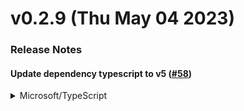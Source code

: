 # v0.2.9 (Thu May 04 2023)

### Release Notes

#### Update dependency typescript to v5 ([#58](https://github.com/pleo-io/assign-random-codeowners/pull/58))

<details>
<summary>Microsoft/TypeScript</summary>

---

#### 🐞 Fixes

- Bump json5 from 1.0.1 to 1.0.2 [#69](https://github.com/pleo-io/assign-random-codeowners/pull/69) ([@dependabot[bot]](https://github.com/dependabot[bot]))

#### ⚠️ Pushed to `main`

- Update dependency pleo-io/centralized-templates to v20.15.1 ([@pleo-bot-renovate](https://github.com/pleo-bot-renovate))
- Update dependency @swc/core to v1.3.56 ([@pleo-bot-renovate](https://github.com/pleo-bot-renovate))
- Update dependency @swc/core to v1.3.55 ([@pleo-bot-renovate](https://github.com/pleo-bot-renovate))
- Update dependency pleo-io/centralized-templates to v20.13.10 ([@pleo-bot-renovate](https://github.com/pleo-bot-renovate))
- Update dependency prettier to v2.8.8 ([@pleo-bot-renovate](https://github.com/pleo-bot-renovate))
- Update dependency @swc/core to v1.3.53 ([@pleo-bot-renovate](https://github.com/pleo-bot-renovate))
- Update dependency @types/jest to v29.5.1 ([@pleo-bot-renovate](https://github.com/pleo-bot-renovate))
- Update dependency pleo-io/centralized-templates to v20.13.9 ([@pleo-bot-renovate](https://github.com/pleo-bot-renovate))
- Update dependency eslint to v8.38.0 ([@pleo-bot-renovate](https://github.com/pleo-bot-renovate))
- Update dependency @swc/core to v1.3.51 ([@pleo-bot-renovate](https://github.com/pleo-bot-renovate))
- Update dependency @swc/jest to v0.2.26 ([@pleo-bot-renovate](https://github.com/pleo-bot-renovate))
- Update dependency @swc/core to v1.3.50 ([@pleo-bot-renovate](https://github.com/pleo-bot-renovate))
- Update dependency typescript to v5.0.4 ([@pleo-bot-renovate](https://github.com/pleo-bot-renovate))
- Update dependency pleo-io/centralized-templates to v20.13.3 ([@pleo-bot-renovate](https://github.com/pleo-bot-renovate))
- Update dependency @swc/core to v1.3.49 ([@pleo-bot-renovate](https://github.com/pleo-bot-renovate))
- Update dependency pleo-io/centralized-templates to v20.13.2 ([@pleo-bot-renovate](https://github.com/pleo-bot-renovate))
- Update dependency pleo-io/centralized-templates to v20.13.1 ([@pleo-bot-renovate](https://github.com/pleo-bot-renovate))
- Update dependency @swc/core to v1.3.46 ([@pleo-bot-renovate](https://github.com/pleo-bot-renovate))
- Update dependency pleo-io/centralized-templates to v20.12.4 ([@pleo-bot-renovate](https://github.com/pleo-bot-renovate))
- Update typescript-eslint monorepo to v5.57.1 ([@pleo-bot-renovate](https://github.com/pleo-bot-renovate))
- Update dependency typescript to v5.0.3 ([@pleo-bot-renovate](https://github.com/pleo-bot-renovate))
- Update dependency @swc/core to v1.3.44 ([@pleo-bot-renovate](https://github.com/pleo-bot-renovate))
- Update dependency pleo-io/centralized-templates to v20.12.1 ([@pleo-bot-renovate](https://github.com/pleo-bot-renovate))
- Update typescript-eslint monorepo to v5.57.0 ([@pleo-bot-renovate](https://github.com/pleo-bot-renovate))
- Update dependency eslint to v8.37.0 ([@pleo-bot-renovate](https://github.com/pleo-bot-renovate))
- Update dependency eslint-config-prettier to v8.8.0 ([@pleo-bot-renovate](https://github.com/pleo-bot-renovate))
- Update dependency pleo-io/centralized-templates to v20.10.1 ([@pleo-bot-renovate](https://github.com/pleo-bot-renovate))
- Update dependency @types/jest to v29.5.0 ([@pleo-bot-renovate](https://github.com/pleo-bot-renovate))
- Update dependency prettier to v2.8.7 ([@pleo-bot-renovate](https://github.com/pleo-bot-renovate))
- Update dependency @swc/core to v1.3.42 ([@pleo-bot-renovate](https://github.com/pleo-bot-renovate))
- Update dependency pleo-io/centralized-templates to v20.9.5 ([@pleo-bot-renovate](https://github.com/pleo-bot-renovate))
- Update dependency prettier to v2.8.6 ([@pleo-bot-renovate](https://github.com/pleo-bot-renovate))
- Update dependency @swc/core to v1.3.41 ([@pleo-bot-renovate](https://github.com/pleo-bot-renovate))
- Update dependency pleo-io/centralized-templates to v20.9.2 ([@pleo-bot-renovate](https://github.com/pleo-bot-renovate))
- Update dependency pleo-io/centralized-templates to v20.9.1 ([@pleo-bot-renovate](https://github.com/pleo-bot-renovate))
- Update typescript-eslint monorepo to v5.55.0 ([@pleo-bot-renovate](https://github.com/pleo-bot-renovate))
- Update dependency @types/jest to v29.4.4 ([@pleo-bot-renovate](https://github.com/pleo-bot-renovate))
- Update dependency @types/jest to v29.4.2 ([@pleo-bot-renovate](https://github.com/pleo-bot-renovate))
- Update dependency eslint to v8.36.0 ([@pleo-bot-renovate](https://github.com/pleo-bot-renovate))
- Update dependency @swc/core to v1.3.40 ([@pleo-bot-renovate](https://github.com/pleo-bot-renovate))
- Update dependency pleo-io/centralized-templates to v20.8.1 ([@pleo-bot-renovate](https://github.com/pleo-bot-renovate))
- Update dependency @swc/core to v1.3.39 ([@pleo-bot-renovate](https://github.com/pleo-bot-renovate))
- Update dependency jest to v29.5.0 ([@pleo-bot-renovate](https://github.com/pleo-bot-renovate))
- Update dependency eslint-config-prettier to v8.7.0 ([@pleo-bot-renovate](https://github.com/pleo-bot-renovate))
- Update typescript-eslint monorepo to v5.54.1 ([@pleo-bot-renovate](https://github.com/pleo-bot-renovate))
- Update dependency @swc/core to v1.3.38 ([@pleo-bot-renovate](https://github.com/pleo-bot-renovate))
- Update dependency pleo-io/centralized-templates to v20.5.3 ([@pleo-bot-renovate](https://github.com/pleo-bot-renovate))

#### 🏠 Internal

- Update files based on repository configuration [#67](https://github.com/pleo-io/assign-random-codeowners/pull/67) ([@pleo-file-distributor[bot]](https://github.com/pleo-file-distributor[bot]))
- Update files based on repository configuration [#63](https://github.com/pleo-io/assign-random-codeowners/pull/63) ([@pleo-file-distributor[bot]](https://github.com/pleo-file-distributor[bot]))
- Update files based on repository configuration [#61](https://github.com/pleo-io/assign-random-codeowners/pull/61) ([@pleo-file-distributor[bot]](https://github.com/pleo-file-distributor[bot]))
- Update files based on repository configuration [#60](https://github.com/pleo-io/assign-random-codeowners/pull/60) ([@pleo-file-distributor[bot]](https://github.com/pleo-file-distributor[bot]))
- Update files based on repository configuration [#59](https://github.com/pleo-io/assign-random-codeowners/pull/59) ([@pleo-file-distributor[bot]](https://github.com/pleo-file-distributor[bot]))
- Update dependency typescript to v5 [#58](https://github.com/pleo-io/assign-random-codeowners/pull/58) ([@pleo-bot-renovate](https://github.com/pleo-bot-renovate) [@kodiakhq[bot]](https://github.com/kodiakhq[bot]))
- Update files based on repository configuration [#57](https://github.com/pleo-io/assign-random-codeowners/pull/57) ([@pleo-file-distributor[bot]](https://github.com/pleo-file-distributor[bot]))
- Commit as auto versioning bot [#56](https://github.com/pleo-io/assign-random-codeowners/pull/56) ([@marcos-arranz](https://github.com/marcos-arranz))
- Update files based on repository configuration [#55](https://github.com/pleo-io/assign-random-codeowners/pull/55) ([@pleo-file-distributor[bot]](https://github.com/pleo-file-distributor[bot]))

#### Authors: 5

- [@dependabot[bot]](https://github.com/dependabot[bot])
- [@kodiakhq[bot]](https://github.com/kodiakhq[bot])
- [@pleo-file-distributor[bot]](https://github.com/pleo-file-distributor[bot])
- Marcos Arranz ([@marcos-arranz](https://github.com/marcos-arranz))
- Renovate (Pleo) ([@pleo-bot-renovate](https://github.com/pleo-bot-renovate))

---

# v0.2.8 (Thu Mar 02 2023)

### Release Notes

#### Update dependency pleo-io/centralized-templates to v20.3.4 ([#47](https://github.com/pleo-io/assign-random-codeowners/pull/47))

<details>
<summary>pleo-io/centralized-templates</summary>

### [`v20.3.4`](https://togithub.com/pleo-io/centralized-templates/blob/HEAD/CHANGELOG.md#v2034-Wed-Feb-15-2023)

[Compare Source](https://togithub.com/pleo-io/centralized-templates/compare/v20.3.3...v20.3.4)


##### Fix typos in PR comments made in deploy workflows ([#&#8203;652](https://togithub.com/pleo-io/centralized-templates/pull/652))

Fix typos in PR comments made in deploy workflows.

***

##### 🐞 Fixes

-   Fix typos in PR comments made in deploy workflows [#&#8203;652](https://togithub.com/pleo-io/centralized-templates/pull/652) (jasenko.hadziomeragic@pleo.io [@&#8203;jasenkoh](https://togithub.com/jasenkoh))

##### Authors: 2

-   Jasenko Hadziomeragic ([@&#8203;jasenkoh](https://togithub.com/jasenkoh))
-   jasenkoh (jasenko.hadziomeragic@pleo.io)

***

</details>

---

#### Update jest monorepo ([#48](https://github.com/pleo-io/assign-random-codeowners/pull/48))

<details>
<summary>facebook/jest</summary>

### [`v29.4.3`](https://togithub.com/facebook/jest/blob/HEAD/CHANGELOG.md#&#8203;2943)

[Compare Source](https://togithub.com/facebook/jest/compare/v29.4.2...v29.4.3)

##### Features

-   `[expect]` Update `toThrow()` to be able to use error `cause`s ([#&#8203;13606](https://togithub.com/facebook/jest/pull/13606))
-   `[jest-core]` allow to use `workerIdleMemoryLimit` with only 1 worker or `runInBand` option ([#&#8203;13846](https://togithub.com/facebook/jest/pull/13846))
-   `[jest-message-util]` Add support for [error `cause`s](https://developer.mozilla.org/en-US/docs/Web/JavaScript/Reference/Global_Objects/Error/cause) ([#&#8203;13868](https://togithub.com/facebook/jest/pull/13868) & [#&#8203;13912](https://togithub.com/facebook/jest/pull/13912))
-   `[jest-runtime]` Revert `import assertions` for JSON modules as it's been relegated to Stage 2 ([#&#8203;13911](https://togithub.com/facebook/jest/pull/13911))

##### Fixes

-   `[@jest/expect-utils]` `subsetEquality` should consider also an object's inherited string keys ([#&#8203;13824](https://togithub.com/facebook/jest/pull/13824))
-   `[jest-mock]` Clear mock state when `jest.restoreAllMocks()` is called ([#&#8203;13867](https://togithub.com/facebook/jest/pull/13867))
-   `[jest-mock]` Prevent `mockImplementationOnce` and `mockReturnValueOnce` bleeding into `withImplementation` ([#&#8203;13888](https://togithub.com/facebook/jest/pull/13888))
-   `[jest-mock]` Do not restore mocks when `jest.resetAllMocks()` is called ([#&#8203;13866](https://togithub.com/facebook/jest/pull/13866))

### [`v29.4.2`](https://togithub.com/facebook/jest/blob/HEAD/CHANGELOG.md#&#8203;2942)

[Compare Source](https://togithub.com/facebook/jest/compare/v29.4.1...v29.4.2)

##### Features

-   `[@jest/core]` Instrument significant lifecycle events with [`performance.mark()`](https://nodejs.org/docs/latest-v16.x/api/perf_hooks.html#performancemarkname-options) ([#&#8203;13859](https://togithub.com/facebook/jest/pull/13859))

##### Fixes

-   `[expect, @&#8203;jest/expect]` Provide type of `actual` as a generic argument to `Matchers` to allow better-typed extensions ([#&#8203;13848](https://togithub.com/facebook/jest/pull/13848))
-   `[jest-circus]` Added explicit mention of test failing because `done()` is not being called in error message ([#&#8203;13847](https://togithub.com/facebook/jest/pull/13847))
-   `[jest-runtime]` Handle CJS re-exports of node core modules from ESM ([#&#8203;13856](https://togithub.com/facebook/jest/pull/13856))
-   `[jest-transform]` Downgrade `write-file-atomic` to v4 ([#&#8203;13853](https://togithub.com/facebook/jest/pull/13853))
-   `[jest-worker]` Ignore IPC messages not intended for Jest ([#&#8203;13543](https://togithub.com/facebook/jest/pull/13543))

##### Chore & Maintenance

-   `[*]` make sure to exclude `.eslintcache` from published module ([#&#8203;13832](https://togithub.com/facebook/jest/pull/13832))
-   `[docs]` Cleanup incorrect links in CHANGELOG.md ([#&#8203;13857](https://togithub.com/facebook/jest/pull/13857))

### [`v29.4.1`](https://togithub.com/facebook/jest/blob/HEAD/CHANGELOG.md#&#8203;2941)

[Compare Source](https://togithub.com/facebook/jest/compare/v29.4.0...v29.4.1)

##### Features

-   `[expect, jest-circus, @&#8203;jest/types]` Implement `numPassingAsserts` of testResults to track the number of passing asserts in a test ([#&#8203;13795](https://togithub.com/facebook/jest/pull/13795))
-   `[jest-core]` Add newlines to JSON output ([#&#8203;13817](https://togithub.com/facebook/jest/pull/13817))
-   `[@jest/reporters]` Automatic log folding in GitHub Actions Reporter ([#&#8203;13626](https://togithub.com/facebook/jest/pull/13626))

##### Fixes

-   `[@jest/expect-utils]` `toMatchObject` diffs should include `Symbol` properties ([#&#8203;13810](https://togithub.com/facebook/jest/pull/13810))
-   `[jest-runtime]` Handle missing `replaceProperty` ([#&#8203;13823](https://togithub.com/facebook/jest/pull/13823))
-   `[@jest/types]` Add partial support for `done` callbacks in typings of `each` ([#&#8203;13756](https://togithub.com/facebook/jest/pull/13756))

### [`v29.4.0`](https://togithub.com/facebook/jest/blob/HEAD/CHANGELOG.md#&#8203;2940)

[Compare Source](https://togithub.com/facebook/jest/compare/v29.3.1...v29.4.0)

##### Features

-   `[expect, @&#8203;jest/expect-utils]` Support custom equality testers ([#&#8203;13654](https://togithub.com/facebook/jest/pull/13654))
-   `[jest-config, jest-worker]` Use `os.availableParallelism` if available to calculate number of workers to spawn ([#&#8203;13738](https://togithub.com/facebook/jest/pull/13738))
-   `[@jest/globals, jest-mock]` Add `jest.replaceProperty()` that replaces property value ([#&#8203;13496](https://togithub.com/facebook/jest/pull/13496))
-   `[jest-haste-map]` ignore Sapling vcs directories (`.sl/`) ([#&#8203;13674](https://togithub.com/facebook/jest/pull/13674))
-   `[jest-resolve]` Support subpath imports ([#&#8203;13705](https://togithub.com/facebook/jest/pull/13705), [#&#8203;13723](https://togithub.com/facebook/jest/pull/13723), [#&#8203;13777](https://togithub.com/facebook/jest/pull/13777))
-   `[jest-runtime]` Add `jest.isolateModulesAsync` for scoped module initialization of asynchronous functions ([#&#8203;13680](https://togithub.com/facebook/jest/pull/13680))
-   `[jest-runtime]` Add `jest.isEnvironmentTornDown` function ([#&#8203;13741](https://togithub.com/facebook/jest/pull/13741))
-   `[jest-test-result]` Added `skipped` and `focused` status to `FormattedTestResult` ([#&#8203;13700](https://togithub.com/facebook/jest/pull/13700))
-   `[jest-transform]` Support for asynchronous `createTransformer` ([#&#8203;13762](https://togithub.com/facebook/jest/pull/13762))

##### Fixes

-   `[jest-environment-node]` Fix non-configurable globals ([#&#8203;13687](https://togithub.com/facebook/jest/pull/13687))
-   `[@jest/expect-utils]` `toMatchObject` should handle `Symbol` properties ([#&#8203;13639](https://togithub.com/facebook/jest/pull/13639))
-   `[jest-mock]` Fix `mockReset` and `resetAllMocks` `undefined` return value([#&#8203;13692](https://togithub.com/facebook/jest/pull/13692))
-   `[jest-resolve]` Add global paths to `require.resolve.paths` ([#&#8203;13633](https://togithub.com/facebook/jest/pull/13633))
-   `[jest-resolve]` Correct node core module detection when using `node:` specifiers ([#&#8203;13806](https://togithub.com/facebook/jest/pull/13806))
-   `[jest-runtime]` Support WASM files that import JS resources ([#&#8203;13608](https://togithub.com/facebook/jest/pull/13608))
-   `[jest-runtime]` Use the `scriptTransformer` cache in `jest-runner` ([#&#8203;13735](https://togithub.com/facebook/jest/pull/13735))
-   `[jest-runtime]` Enforce import assertions when importing JSON in ESM ([#&#8203;12755](https://togithub.com/facebook/jest/pull/12755) & [#&#8203;13805](https://togithub.com/facebook/jest/pull/13805))
-   `[jest-snapshot]` Make sure to import `babel` outside of the sandbox ([#&#8203;13694](https://togithub.com/facebook/jest/pull/13694))
-   `[jest-transform]` Ensure the correct configuration is passed to preprocessors specified multiple times in the `transform` option ([#&#8203;13770](https://togithub.com/facebook/jest/pull/13770))

##### Chore & Maintenance

-   `[@jest/fake-timers]` Update `@sinonjs/fake-timers` ([#&#8203;13612](https://togithub.com/facebook/jest/pull/13612))
-   `[docs]` Improve custom puppeteer example to prevent worker warnings ([#&#8203;13619](https://togithub.com/facebook/jest/pull/13619))

</details>

---

#### Update dependency typescript to v4.9.5 ([#45](https://github.com/pleo-io/assign-random-codeowners/pull/45))

<details>
<summary>Microsoft/TypeScript</summary>

#### Update dependency eslint to v8.34.0 ([#46](https://github.com/pleo-io/assign-random-codeowners/pull/46))

<details>
<summary>eslint/eslint</summary>

#### Update dependency @swc/core to v1.3.35 ([#42](https://github.com/pleo-io/assign-random-codeowners/pull/42))

<details>
<summary>swc-project/swc</summary>

### [`v1.3.35`](https://togithub.com/swc-project/swc/blob/HEAD/CHANGELOG.md#&#8203;1335---2023-02-10)

[Compare Source](https://togithub.com/swc-project/swc/compare/v1.3.34...v1.3.35)

##### Bug Fixes

-   **(es/minifier)** Don't skip shorthand properties from sequential inliner ([#&#8203;6918](https://togithub.com/swc-project/swc/issues/6918)) ([725d3fb](https://togithub.com/swc-project/swc/commit/725d3fb645976681bc11b1df943f3ca1008788ab))

-   **(es/preset-env)** Fix default target ([#&#8203;6921](https://togithub.com/swc-project/swc/issues/6921)) ([85a8def](https://togithub.com/swc-project/swc/commit/85a8defc37ce20b051b1bf2139ead7182d496483))

-   **(es/typescript)** Fix handling of non-uppercase JSX elements ([#&#8203;6928](https://togithub.com/swc-project/swc/issues/6928)) ([ebc65c7](https://togithub.com/swc-project/swc/commit/ebc65c7dcba4ccfeb7c0a1e200b5130bc8a15791))

##### Miscellaneous Tasks

-   **general**: Bump swc_css_\* ([#&#8203;6924](https://togithub.com/swc-project/swc/issues/6924)) ([75376cd](https://togithub.com/swc-project/swc/commit/75376cd65cf10e9777aab5e00abf9f851a222a49))

### [`v1.3.34`](https://togithub.com/swc-project/swc/blob/HEAD/CHANGELOG.md#&#8203;1334---2023-02-08)

[Compare Source](https://togithub.com/swc-project/swc/compare/v1.3.32...v1.3.34)

##### Bug Fixes

-   **(bindings)** Don't require unnecessary package ([#&#8203;6902](https://togithub.com/swc-project/swc/issues/6902)) ([964dfba](https://togithub.com/swc-project/swc/commit/964dfbaf1ab018d26d4acc574bd4fce5272bf890))

-   **(bindings/node)** Add `esnext` to `JscTarget` ([#&#8203;6908](https://togithub.com/swc-project/swc/issues/6908)) ([82128e3](https://togithub.com/swc-project/swc/commit/82128e3734f8f5a92e85ed748e92f4f62bb4c63f))

-   **(css/modules)** Fix interop of `&` and `:global` ([#&#8203;6900](https://togithub.com/swc-project/swc/issues/6900)) ([f85ea9c](https://togithub.com/swc-project/swc/commit/f85ea9cb570ee9431926fb51559ecd34a701384f))

-   **(es/minifier)** Respect span hygiene from expr simplifier ([#&#8203;6899](https://togithub.com/swc-project/swc/issues/6899)) ([432dca6](https://togithub.com/swc-project/swc/commit/432dca647b5ab6d083d1cedbf68d6afc511f84fe))

-   **(es/minifier)** Don't break ternary with assignment in test ([#&#8203;6906](https://togithub.com/swc-project/swc/issues/6906)) ([951dafb](https://togithub.com/swc-project/swc/commit/951dafbc1a56b8b29fd76aaad8138e58eaadda12))

-   **(es/module)** Fix SystemJS imports ([#&#8203;6879](https://togithub.com/swc-project/swc/issues/6879)) ([85fffda](https://togithub.com/swc-project/swc/commit/85fffdad022cf1bccf8763e7bb73fb15f62d2430))

-   **(es/parser)** Fix stack overflow due to deeply nested if ([#&#8203;6910](https://togithub.com/swc-project/swc/issues/6910)) ([f36d945](https://togithub.com/swc-project/swc/commit/f36d945a33418e991d3ebee27956976ffd5ef446))

-   **(es/parser)** Don't use `stacker` for armv7 ([#&#8203;6916](https://togithub.com/swc-project/swc/issues/6916)) ([4c5d5a6](https://togithub.com/swc-project/swc/commit/4c5d5a6fcaf49782effc6079bb92adec45ceb83c))

-   **(es/resolver)** Resolve parameters correctly ([#&#8203;6890](https://togithub.com/swc-project/swc/issues/6890)) ([861d87c](https://togithub.com/swc-project/swc/commit/861d87cae622f371ea697b1cb07ed79d32579b74))

-   **(es/typescript)** Ignore jsx element names ([#&#8203;6911](https://togithub.com/swc-project/swc/issues/6911)) ([ee3a107](https://togithub.com/swc-project/swc/commit/ee3a1071a5dbe0f2b718dd4f2e9959076cfa337c))

##### Documentation

-   **(readme)** Split download badge ([#&#8203;6917](https://togithub.com/swc-project/swc/issues/6917)) ([d779927](https://togithub.com/swc-project/swc/commit/d779927b4d00a19b3eb2b6cb792a682cbc006970))

##### Features

-   **(bindings/cli)** Add `--config` ([#&#8203;6835](https://togithub.com/swc-project/swc/issues/6835)) ([d993c4d](https://togithub.com/swc-project/swc/commit/d993c4def65b0bf900a6b8b8f0d0dee44ba8e0c8))

-   **(bindings/cli)** Support for *.mts/*.cts files ([#&#8203;6909](https://togithub.com/swc-project/swc/issues/6909)) ([76bc8a2](https://togithub.com/swc-project/swc/commit/76bc8a29743edf397c59f5283aaa74a08e8fba57))

##### Miscellaneous Tasks

-   **(bindings/cli)** Enable `preferUnplugged` by default for the plugins ([#&#8203;6912](https://togithub.com/swc-project/swc/issues/6912)) ([17f1c50](https://togithub.com/swc-project/swc/commit/17f1c50287c798b57a0d2ac2a95ba6c864b1c2d7))- **general**: Make issue templates mention `no +1` ([#&#8203;6894](https://togithub.com/swc-project/swc/issues/6894)) ([5d5140f](https://togithub.com/swc-project/swc/commit/5d5140f0a50696d747ee62e72866b9b03e52cde3))

##### Testing

-   **(es/module)** Add a test for `jsc.paths` on windows ([#&#8203;6915](https://togithub.com/swc-project/swc/issues/6915)) ([d18027c](https://togithub.com/swc-project/swc/commit/d18027cf9b6c45a7b70cf3dd4c3a23b81d92c93a))

### [`v1.3.32`](https://togithub.com/swc-project/swc/blob/HEAD/CHANGELOG.md#&#8203;1332---2023-02-01)

[Compare Source](https://togithub.com/swc-project/swc/compare/v1.3.31...v1.3.32)

##### Bug Fixes

-   **(es)** Remove useless message ([#&#8203;6882](https://togithub.com/swc-project/swc/issues/6882)) ([9301703](https://togithub.com/swc-project/swc/commit/93017033117ff0c89d9a7a992d7a8834ee030227))

-   **(es/compat)** Make optional chaining pass less permissive ([#&#8203;6885](https://togithub.com/swc-project/swc/issues/6885)) ([57781e9](https://togithub.com/swc-project/swc/commit/57781e90d39915e3772757162f70767ff57bfbdd))

##### Testing

-   **(es/compat)** Add a test for a fixed issue ([#&#8203;6887](https://togithub.com/swc-project/swc/issues/6887)) ([e79d466](https://togithub.com/swc-project/swc/commit/e79d46697c9ffb6f93976457f949a5168a59327a))

##### Build

-   **(cargo)** Drop dependencies on `retain_mut` ([#&#8203;6884](https://togithub.com/swc-project/swc/issues/6884)) ([d6a24a2](https://togithub.com/swc-project/swc/commit/d6a24a28e88ff22f6aea8169927c64d8cbe7fb95))

### [`v1.3.31`](https://togithub.com/swc-project/swc/blob/HEAD/CHANGELOG.md#&#8203;1331---2023-01-30)

[Compare Source](https://togithub.com/swc-project/swc/compare/v1.3.30...v1.3.31)

##### Bug Fixes

-   **(es/compat)** Fix optional chaining pass ([#&#8203;6875](https://togithub.com/swc-project/swc/issues/6875)) ([d808864](https://togithub.com/swc-project/swc/commit/d8088646df1e8ebc7d1fd8b0b0e4822bc604a986))

-   **(visit)** Fix detection of `Option<Vec<T>>` ([#&#8203;6872](https://togithub.com/swc-project/swc/issues/6872)) ([508267d](https://togithub.com/swc-project/swc/commit/508267dccf479f114234f01f8d77db74b91bdb85))

##### Features

-   **(bindings/cli)** Append `sourceMappingURL=` to the output ([#&#8203;6873](https://togithub.com/swc-project/swc/issues/6873)) ([c4db8e4](https://togithub.com/swc-project/swc/commit/c4db8e42a154bd41b54354fc8c2891764fbb724f))

-   **(es/loader)** Support `node:` prefix from `NodeModulesResolver` ([#&#8203;6868](https://togithub.com/swc-project/swc/issues/6868)) ([6b7249d](https://togithub.com/swc-project/swc/commit/6b7249dcde964d4cefba8531515c93b07d6dbcd9))

### [`v1.3.30`](https://togithub.com/swc-project/swc/blob/HEAD/CHANGELOG.md#&#8203;1330---2023-01-28)

[Compare Source](https://togithub.com/swc-project/swc/compare/v1.3.29...v1.3.30)

##### Bug Fixes

-   **(es/minifier)** Track reassign in parent scope ([#&#8203;6865](https://togithub.com/swc-project/swc/issues/6865)) ([c0e72ef](https://togithub.com/swc-project/swc/commit/c0e72ef64ad9925c9dffda3b0ff261682f6054ed))

-   **(es/module)** Fix handling of `this` for `systemjs` ([#&#8203;6857](https://togithub.com/swc-project/swc/issues/6857)) ([39c75fd](https://togithub.com/swc-project/swc/commit/39c75fdcce4ae63a2320bfaac4c2369799729051))

-   **(es/parser)** Fix parsing of generics ([#&#8203;6859](https://togithub.com/swc-project/swc/issues/6859)) ([60d9403](https://togithub.com/swc-project/swc/commit/60d9403073f2d24df275325e854a0ab2dc1bf448))

##### Features

-   **(es/minifier)** Improve compatibility of `arrows` with `terser` ([#&#8203;6862](https://togithub.com/swc-project/swc/issues/6862)) ([d1687d8](https://togithub.com/swc-project/swc/commit/d1687d8e0128ad534b551ebbb7f8445abe3144c2))

##### Miscellaneous Tasks

-   **(ci)** FIx CI ([#&#8203;6861](https://togithub.com/swc-project/swc/issues/6861)) ([45cdfed](https://togithub.com/swc-project/swc/commit/45cdfed6c818ad7da2cf202a46abfbd06dda95eb))

### [`v1.3.29`](https://togithub.com/swc-project/swc/blob/HEAD/CHANGELOG.md#&#8203;1329---2023-01-26)

[Compare Source](https://togithub.com/swc-project/swc/compare/v1.3.28...v1.3.29)

##### Bug Fixes

-   **(plugin)** Make `span_to_source` use dedicated function ([#&#8203;6853](https://togithub.com/swc-project/swc/issues/6853)) ([99d48e3](https://togithub.com/swc-project/swc/commit/99d48e305ef73352efc41bc134a10750b1d724bc))

##### Refactor

-   **(es/minifier)** Merge `cond_init` with `reassigned` ([#&#8203;6850](https://togithub.com/swc-project/swc/issues/6850)) ([55225cb](https://togithub.com/swc-project/swc/commit/55225cb994d6cb0cfaae4cee77905f17ec6e37c7))

### [`v1.3.28`](https://togithub.com/swc-project/swc/blob/HEAD/CHANGELOG.md#&#8203;1328---2023-01-24)

[Compare Source](https://togithub.com/swc-project/swc/compare/v1.3.27...v1.3.28)

##### Bug Fixes

-   **(es/codegen)** Fix codegen of string literals with `\x000` ([#&#8203;6838](https://togithub.com/swc-project/swc/issues/6838)) ([df70261](https://togithub.com/swc-project/swc/commit/df702614e1c23ee119d26beeb1b3abd454d7add0))

-   **(es/minifier)** Don't inline into `await` from sequential inliner ([#&#8203;6839](https://togithub.com/swc-project/swc/issues/6839)) ([21e1478](https://togithub.com/swc-project/swc/commit/21e14787c521cc1f808c9b71e8671820a79bd12f))

##### Miscellaneous Tasks

-   **(ci)** Make stale action to wait 30 days ([#&#8203;6828](https://togithub.com/swc-project/swc/issues/6828)) ([1ef2347](https://togithub.com/swc-project/swc/commit/1ef2347bdf6901ea6d1e8629ba08611421d19c3e))

##### Performance

-   **(es/minifier)** Make pure function check `O(1)` ([#&#8203;6840](https://togithub.com/swc-project/swc/issues/6840)) ([58208ef](https://togithub.com/swc-project/swc/commit/58208ef8aee994591f05d996a8b660da6e96d681))

##### Refactor

-   **(es/preset-env)** Use a const fn instead of a macro ([#&#8203;6844](https://togithub.com/swc-project/swc/issues/6844)) ([2fcab36](https://togithub.com/swc-project/swc/commit/2fcab36418b7cf0869a1a256dc927d3ccdbe35cd))

-   **(es/typescript)** Remove unused code ([#&#8203;6830](https://togithub.com/swc-project/swc/issues/6830)) ([7205543](https://togithub.com/swc-project/swc/commit/7205543d5f58e2aaa8ef8ba0820c2f05726001d1))

</details>

---

#### Update dependency prettier to v2.8.4 ([#43](https://github.com/pleo-io/assign-random-codeowners/pull/43))

<details>
<summary>prettier/prettier</summary>

### [`v2.8.4`](https://togithub.com/prettier/prettier/blob/HEAD/CHANGELOG.md#&#8203;284)

[Compare Source](https://togithub.com/prettier/prettier/compare/2.8.3...2.8.4)

[diff](https://togithub.com/prettier/prettier/compare/2.8.3...2.8.4)

##### Fix leading comments in mapped types with `readonly` ([#&#8203;13427](https://togithub.com/prettier/prettier/pull/13427) by [@&#8203;thorn0](https://togithub.com/thorn0), [@&#8203;sosukesuzuki](https://togithub.com/sosukesuzuki))

<!-- prettier-ignore -->

```tsx
// Input
type Type = {
  // comment
  readonly [key in Foo];
};

// Prettier 2.8.3
type Type = {
  readonly // comment
  [key in Foo];
};

// Prettier 2.8.4
type Type = {
  // comment
  readonly [key in Foo];
};
```

##### Group params in opening block statements ([#&#8203;14067](https://togithub.com/prettier/prettier/pull/14067) by [@&#8203;jamescdavis](https://togithub.com/jamescdavis))

This is a follow-up to [#&#8203;13930](https://togithub.com/prettier/prettier/issues/13930) to establish wrapping consistency between opening block statements and else blocks by
grouping params in opening blocks. This causes params to break to a new line together and not be split across lines
unless the length of params exceeds the print width. This also updates the else block wrapping to behave exactly the
same as opening blocks.

<!-- prettier-ignore -->

```hbs
{{! Input }}
{{#block param param param param param param param param param param as |blockParam|}}
  Hello
{{else block param param param param param param param param param param as |blockParam|}}
  There
{{/block}}

{{! Prettier 2.8.3 }}
{{#block
  param
  param
  param
  param
  param
  param
  param
  param
  param
  param
  as |blockParam|
}}
  Hello
{{else block param
param
param
param
param
param
param
param
param
param}}
  There
{{/block}}

{{! Prettier 2.8.4 }}
{{#block
  param param param param param param param param param param
  as |blockParam|
}}
  Hello
{{else block
  param param param param param param param param param param
  as |blockParam|
}}
  There
{{/block}}
```

##### Ignore files in `.sl/` ([#&#8203;14206](https://togithub.com/prettier/prettier/pull/14206) by [@&#8203;bolinfest](https://togithub.com/bolinfest))

In [Sapling SCM](https://sapling-scm.com/), `.sl/` is the folder where it stores its state, analogous to `.git/` in Git. It should be ignored in Prettier like the other SCM folders.

##### Recognize `@satisfies` in Closure-style type casts ([#&#8203;14262](https://togithub.com/prettier/prettier/pull/14262) by [@&#8203;fisker](https://togithub.com/fisker))

<!-- prettier-ignore -->

```jsx
// Input
const a = /** @&#8203;satisfies {Record<string, string>} */ ({hello: 1337});
const b = /** @&#8203;type {Record<string, string>} */ ({hello: 1337});

// Prettier 2.8.3
const a = /** @&#8203;satisfies {Record<string, string>} */ { hello: 1337 };
const b = /** @&#8203;type {Record<string, string>} */ ({ hello: 1337 });

// Prettier 2.8.4
const a = /** @&#8203;satisfies {Record<string, string>} */ ({hello: 1337});
const b = /** @&#8203;type {Record<string, string>} */ ({hello: 1337});
```

##### Fix parens in inferred function return types with `extends` ([#&#8203;14279](https://togithub.com/prettier/prettier/pull/14279) by [@&#8203;fisker](https://togithub.com/fisker))

<!-- prettier-ignore -->

```ts
// Input
type Foo<T> = T extends ((a) => a is infer R extends string) ? R : never;

// Prettier 2.8.3 (First format)
type Foo<T> = T extends (a) => a is infer R extends string ? R : never;

// Prettier 2.8.3 (Second format)
SyntaxError: '?' expected. 

// Prettier 2.8.4
type Foo<T> = T extends ((a) => a is infer R extends string) ? R : never;
```

</details>

---

---

#### 🐞 Fixes

- Add 'environment' to release job so Github can track deployments [#53](https://github.com/pleo-io/assign-random-codeowners/pull/53) ([@VictorPascualV](https://github.com/VictorPascualV) [@kodiakhq[bot]](https://github.com/kodiakhq[bot]))

#### ⚠️ Pushed to `main`

- Commit from GitHub Actions (Release) (VictorPascualV@users.noreply.github.com)
- Update dependency pleo-io/centralized-templates to v20.5.2 ([@pleo-bot-renovate](https://github.com/pleo-bot-renovate))
- Update dependency pleo-io/centralized-templates to v20.5.0 ([@pleo-bot-renovate](https://github.com/pleo-bot-renovate))
- Update typescript-eslint monorepo to v5.54.0 ([@pleo-bot-renovate](https://github.com/pleo-bot-renovate))
- Update dependency @swc/core to v1.3.37 ([@pleo-bot-renovate](https://github.com/pleo-bot-renovate))
- Update dependency pleo-io/centralized-templates to v20.4.0 ([@pleo-bot-renovate](https://github.com/pleo-bot-renovate))
- Update dependency eslint to v8.35.0 ([@pleo-bot-renovate](https://github.com/pleo-bot-renovate))
- Update dependency pleo-io/centralized-templates to v20.3.7 ([@pleo-bot-renovate](https://github.com/pleo-bot-renovate))
- Update typescript-eslint monorepo to v5.53.0 ([@pleo-bot-renovate](https://github.com/pleo-bot-renovate))
- Update dependency @swc/core to v1.3.36 ([@pleo-bot-renovate](https://github.com/pleo-bot-renovate))
- Update dependency pleo-io/centralized-templates to v20.3.6 ([@pleo-bot-renovate](https://github.com/pleo-bot-renovate))
- Update dependency pleo-io/centralized-templates to v20.3.5 ([@pleo-bot-renovate](https://github.com/pleo-bot-renovate))
- Update typescript-eslint monorepo to v5.52.0 ([@pleo-bot-renovate](https://github.com/pleo-bot-renovate))
- Create templates.yaml ([@andersfischernielsen](https://github.com/andersfischernielsen))

#### 🏠 Internal

- Update files based on repository configuration [#54](https://github.com/pleo-io/assign-random-codeowners/pull/54) ([@pleo-file-distributor[bot]](https://github.com/pleo-file-distributor[bot]))
- Update files based on repository configuration [#51](https://github.com/pleo-io/assign-random-codeowners/pull/51) ([@pleo-file-distributor[bot]](https://github.com/pleo-file-distributor[bot]))
- Update files based on repository configuration [#50](https://github.com/pleo-io/assign-random-codeowners/pull/50) ([@pleo-file-distributor[bot]](https://github.com/pleo-file-distributor[bot]) [@kodiakhq[bot]](https://github.com/kodiakhq[bot]))
- Update files based on repository configuration [#49](https://github.com/pleo-io/assign-random-codeowners/pull/49) ([@pleo-file-distributor[bot]](https://github.com/pleo-file-distributor[bot]))
- Update dependency pleo-io/centralized-templates to v20.3.4 [#47](https://github.com/pleo-io/assign-random-codeowners/pull/47) ([@pleo-bot-renovate](https://github.com/pleo-bot-renovate))
- Update jest monorepo [#48](https://github.com/pleo-io/assign-random-codeowners/pull/48) ([@pleo-bot-renovate](https://github.com/pleo-bot-renovate))
- Update dependency typescript to v4.9.5 [#45](https://github.com/pleo-io/assign-random-codeowners/pull/45) ([@pleo-bot-renovate](https://github.com/pleo-bot-renovate))
- Update dependency eslint to v8.34.0 [#46](https://github.com/pleo-io/assign-random-codeowners/pull/46) ([@pleo-bot-renovate](https://github.com/pleo-bot-renovate) [@kodiakhq[bot]](https://github.com/kodiakhq[bot]))
- Update dependency @swc/core to v1.3.35 [#42](https://github.com/pleo-io/assign-random-codeowners/pull/42) ([@pleo-bot-renovate](https://github.com/pleo-bot-renovate) [@kodiakhq[bot]](https://github.com/kodiakhq[bot]))
- Update files based on repository configuration [#44](https://github.com/pleo-io/assign-random-codeowners/pull/44) ([@pleo-file-distributor[bot]](https://github.com/pleo-file-distributor[bot]) [@marcos-arranz](https://github.com/marcos-arranz))
- Update dependency prettier to v2.8.4 [#43](https://github.com/pleo-io/assign-random-codeowners/pull/43) ([@pleo-bot-renovate](https://github.com/pleo-bot-renovate) [@andersfischernielsen](https://github.com/andersfischernielsen))

#### Authors: 7

- [@kodiakhq[bot]](https://github.com/kodiakhq[bot])
- [@pleo-file-distributor[bot]](https://github.com/pleo-file-distributor[bot])
- Anders Fischer-Nielsen ([@andersfischernielsen](https://github.com/andersfischernielsen))
- Marcos Arranz ([@marcos-arranz](https://github.com/marcos-arranz))
- Renovate (Pleo) ([@pleo-bot-renovate](https://github.com/pleo-bot-renovate))
- Victor Pascual ([@VictorPascualV](https://github.com/VictorPascualV))
- VictorPascualV (VictorPascualV@users.noreply.github.com)

---

# v0.2.7 (Mon Feb 13 2023)

#### 🐞 Fixes

- Prevent assigning PR authors to their own PRs [#39](https://github.com/pleo-io/assign-random-codeowners/pull/39) ([@marcos-arranz](https://github.com/marcos-arranz))

#### ⚠️ Pushed to `main`

- Commit from GitHub Actions (Release) (andersfischernielsen@users.noreply.github.com)
- Reset Renovate configuration ([@andersfischernielsen](https://github.com/andersfischernielsen))

#### 🏠 Internal

- Ensure project is built correctly pre-release [#40](https://github.com/pleo-io/assign-random-codeowners/pull/40) ([@andersfischernielsen](https://github.com/andersfischernielsen))
- Configure Renovate [#37](https://github.com/pleo-io/assign-random-codeowners/pull/37) ([@pleo-bot-renovate](https://github.com/pleo-bot-renovate) [@andersfischernielsen](https://github.com/andersfischernielsen))
- Rename pleo-oss to pleo-io [#38](https://github.com/pleo-io/assign-random-codeowners/pull/38) ([@jsfr](https://github.com/jsfr))
- Update dependency @types/jest to v29.2.6 [#36](https://github.com/pleo-io/assign-random-codeowners/pull/36) ([@pleo-bot-renovate](https://github.com/pleo-bot-renovate))

#### Authors: 5

- Anders Fischer-Nielsen ([@andersfischernielsen](https://github.com/andersfischernielsen))
- andersfischernielsen (andersfischernielsen@users.noreply.github.com)
- Jens Fredskov ([@jsfr](https://github.com/jsfr))
- Marcos Arranz ([@marcos-arranz](https://github.com/marcos-arranz))
- Renovate (Pleo) ([@pleo-bot-renovate](https://github.com/pleo-bot-renovate))

---

# v0.2.6 (Thu Jan 19 2023)

### Release Notes

#### Update typescript-eslint monorepo to v5.48.2 ([#33](https://github.com/pleo-io/assign-random-codeowners/pull/33))

<details>
<summary>typescript-eslint/typescript-eslint (@&#8203;typescript-eslint/eslint-plugin)</summary>

### [`v5.48.2`](https://togithub.com/typescript-eslint/typescript-eslint/blob/HEAD/packages/eslint-plugin/CHANGELOG.md#&#8203;5482-httpsgithubcomtypescript-eslinttypescript-eslintcomparev5481v5482-2023-01-16)

[Compare Source](https://togithub.com/typescript-eslint/typescript-eslint/compare/v5.48.1...v5.48.2)

**Note:** Version bump only for package [@&#8203;typescript-eslint/eslint-plugin](https://togithub.com/typescript-eslint/eslint-plugin)

</details>

<details>
<summary>typescript-eslint/typescript-eslint (@&#8203;typescript-eslint/parser)</summary>

### [`v5.48.2`](https://togithub.com/typescript-eslint/typescript-eslint/blob/HEAD/packages/parser/CHANGELOG.md#&#8203;5482-httpsgithubcomtypescript-eslinttypescript-eslintcomparev5481v5482-2023-01-16)

[Compare Source](https://togithub.com/typescript-eslint/typescript-eslint/compare/v5.48.1...v5.48.2)

**Note:** Version bump only for package [@&#8203;typescript-eslint/parser](https://togithub.com/typescript-eslint/parser)

</details>

---

#### Update dependency @swc/core to v1.3.27 ([#31](https://github.com/pleo-io/assign-random-codeowners/pull/31))

<details>
<summary>swc-project/swc</summary>

### [`v1.3.27`](https://togithub.com/swc-project/swc/blob/HEAD/CHANGELOG.md#&#8203;1327---2023-01-17)

[Compare Source](https://togithub.com/swc-project/swc/compare/v1.3.26...v1.3.27)

##### Bug Fixes

-   **(es/codegen)** Skip space if jsx attrs is empty ([#&#8203;6823](https://togithub.com/swc-project/swc/issues/6823)) ([e9fdac2](https://togithub.com/swc-project/swc/commit/e9fdac216c0a578f266a7a16000e2675d722068c))

-   **(es/compat)** Ignore `this` in nested scopes in `classes` pass ([#&#8203;6796](https://togithub.com/swc-project/swc/issues/6796)) ([07676d5](https://togithub.com/swc-project/swc/commit/07676d5515321c50206b3f0ea9f1473b6b2c3192))

-   **(es/plugin)** Fix starter template ([#&#8203;6815](https://togithub.com/swc-project/swc/issues/6815)) ([38fb70c](https://togithub.com/swc-project/swc/commit/38fb70c237f122a8d8f8fdf187bd341326e39f22))

-   **(es/renamer)** Handle rest params correctly ([#&#8203;6821](https://togithub.com/swc-project/swc/issues/6821)) ([ebce18b](https://togithub.com/swc-project/swc/commit/ebce18b221c50dedba9e3a4078148473822be949))

-   **(es/transform)** Apply `hygiene` and `resolver` if minify is specified ([#&#8203;6793](https://togithub.com/swc-project/swc/issues/6793)) ([c145409](https://togithub.com/swc-project/swc/commit/c14540905f81e1c1677e7c9d723e71b1b6a9740b))

##### Features

-   **(css/parser)** Normalize at-rules ([#&#8203;6705](https://togithub.com/swc-project/swc/issues/6705)) ([43e7519](https://togithub.com/swc-project/swc/commit/43e75194e546997d6524bbfb7f0a7ff531bb443f))

-   **(es/ast)** Add `EsNext` to `EsVersion` ([#&#8203;6816](https://togithub.com/swc-project/swc/issues/6816)) ([ff78b8f](https://togithub.com/swc-project/swc/commit/ff78b8f7e077bad599f9b740ca4e831f835a347b))

-   **(es/helper)** Use `require` to load polyfills and helpers in Script ([#&#8203;6778](https://togithub.com/swc-project/swc/issues/6778)) ([ad8d043](https://togithub.com/swc-project/swc/commit/ad8d043f1d75b2df5a5e2fe43fba1ec843d2fad4))

-   **(es/minifier)** Remove noop spreads ([#&#8203;6803](https://togithub.com/swc-project/swc/issues/6803)) ([8f683e3](https://togithub.com/swc-project/swc/commit/8f683e3f77fe9f4fd84a5bf64c067ae9526fb330))

-   **(es/quote)** Allow using `Str` as a var ([#&#8203;6797](https://togithub.com/swc-project/swc/issues/6797)) ([224eff9](https://togithub.com/swc-project/swc/commit/224eff91eb06808e2c79bb4fbe06ccf46121758f))

-   **(es/renamer)** Support `safari10` from the name mangler ([#&#8203;6801](https://togithub.com/swc-project/swc/issues/6801)) ([631dd78](https://togithub.com/swc-project/swc/commit/631dd7872b78b8698bb4923c1e81a9a8770c1fea))

-   **(es/renamer)** Rename synthesized identifiers even on `eval` ([#&#8203;6818](https://togithub.com/swc-project/swc/issues/6818)) ([82bd5c2](https://togithub.com/swc-project/swc/commit/82bd5c2041ba95f6d0260e03c446496b7eb37cb4))

##### Testing

-   **(es)** Enable execution tests for fixed issues ([#&#8203;6805](https://togithub.com/swc-project/swc/issues/6805)) ([e7ea054](https://togithub.com/swc-project/swc/commit/e7ea054c6389b43b0e7b104e9337e11a82bb23f7))

-   **(es/compat)** Add a test to verify parameters passs ([#&#8203;6792](https://togithub.com/swc-project/swc/issues/6792)) ([7dc5ccb](https://togithub.com/swc-project/swc/commit/7dc5ccb0fc217abdb7ab4e76ac7f646c5087b3a8))

-   **(es/minifier)** Add a test for an invalid issue ([#&#8203;6802](https://togithub.com/swc-project/swc/issues/6802)) ([a299fd0](https://togithub.com/swc-project/swc/commit/a299fd04180c77a97817d9e817b247efa1973e06))

-   **(es/preset-env)** Add a test for a wrong issue ([#&#8203;6794](https://togithub.com/swc-project/swc/issues/6794)) ([b29aa5b](https://togithub.com/swc-project/swc/commit/b29aa5b5a0d4f78795eaf3784c84a18ba1b88bfa))

</details>

---

#### Update dependency eslint-plugin-import to v2.27.5 ([#32](https://github.com/pleo-io/assign-random-codeowners/pull/32))

<details>
<summary>import-js/eslint-plugin-import</summary>

### [`v2.27.5`](https://togithub.com/import-js/eslint-plugin-import/blob/HEAD/CHANGELOG.md#&#8203;2275---2023-01-16)

[Compare Source](https://togithub.com/import-js/eslint-plugin-import/compare/v2.27.4...v2.27.5)

##### Fixed

-   \[`order]`: Fix group ranks order when alphabetizing (\[[#&#8203;2674](https://togithub.com/import-js/eslint-plugin-import/issues/2674)], thanks \[[@&#8203;Pearce-Ropion](https://togithub.com/Pearce-Ropion)])

</details>

---

#### Update dependency eslint to v8.32.0 ([#30](https://github.com/pleo-io/assign-random-codeowners/pull/30))

<details>
<summary>eslint/eslint</summary>

#### Update dependency prettier to v2.8.3 ([#29](https://github.com/pleo-io/assign-random-codeowners/pull/29))

<details>
<summary>prettier/prettier</summary>

### [`v2.8.3`](https://togithub.com/prettier/prettier/blob/HEAD/CHANGELOG.md#&#8203;283)

[Compare Source](https://togithub.com/prettier/prettier/compare/2.8.2...2.8.3)

[diff](https://togithub.com/prettier/prettier/compare/2.8.2...2.8.3)

##### Allow self-closing tags on custom elements ([#&#8203;14170](https://togithub.com/prettier/prettier/pull/14170) by [@&#8203;fisker](https://togithub.com/fisker))

See [Angular v15.1.0 release note](https://togithub.com/angular/angular/releases/tag/15.1.0) for details.

<!-- prettier-ignore -->

```html
// Input
<app-test/>

// Prettier 2.8.2
SyntaxError: Only void and foreign elements can be self closed "app-test" (1:1)
> 1 | <app-test/>
    | ^^^^^^^^^
  2 |

// Prettier 2.8.3
<app-test />
```

</details>

---

---

#### 🐞 Fixes

- Prefer 'pleo-io' to 'pleo-oss' [#35](https://github.com/pleo-io/assign-random-codeowners/pull/35) ([@andersfischernielsen](https://github.com/andersfischernielsen))

#### ⚠️ Pushed to `main`

- Commit from GitHub Actions (Release) (andersfischernielsen@users.noreply.github.com)
- Update CODEOWNERS ([@andersfischernielsen](https://github.com/andersfischernielsen))
- Update dependency eslint-plugin-import to v2.27.4 ([@renovate[bot]](https://github.com/renovate[bot]))
- Update dependency @swc/core to v1.3.26 ([@renovate[bot]](https://github.com/renovate[bot]))
- Update typescript-eslint monorepo to v5.48.1 ([@renovate[bot]](https://github.com/renovate[bot]))
- Update dependency prettier to v2.8.2 ([@renovate[bot]](https://github.com/renovate[bot]))
- Update dependency @swc/core to v1.3.25 ([@renovate[bot]](https://github.com/renovate[bot]))
- Update actions/checkout action to v3.3.0 ([@renovate[bot]](https://github.com/renovate[bot]))
- Update typescript-eslint monorepo to v5.48.0 ([@renovate[bot]](https://github.com/renovate[bot]))
- Update dependency eslint-config-prettier to v8.6.0 ([@renovate[bot]](https://github.com/renovate[bot]))
- Update dependency eslint to v8.31.0 ([@renovate[bot]](https://github.com/renovate[bot]))
- Update dependency @types/jest to v29.2.5 ([@renovate[bot]](https://github.com/renovate[bot]))
- Update typescript-eslint monorepo to v5.47.1 ([@renovate[bot]](https://github.com/renovate[bot]))
- Update dependency @swc/core to v1.3.24 ([@renovate[bot]](https://github.com/renovate[bot]))
- Update typescript-eslint monorepo to v5.47.0 ([@renovate[bot]](https://github.com/renovate[bot]))
- Update dependency eslint to v8.30.0 ([@renovate[bot]](https://github.com/renovate[bot]))
- Update dependency @swc/core to v1.3.23 ([@renovate[bot]](https://github.com/renovate[bot]))
- Update actions/checkout action to v3.2.0 ([@renovate[bot]](https://github.com/renovate[bot]))
- Update typescript-eslint monorepo to v5.46.1 ([@renovate[bot]](https://github.com/renovate[bot]))
- Update dependency @swc/jest to v0.2.24 ([@renovate[bot]](https://github.com/renovate[bot]))
- Update typescript-eslint monorepo to v5.46.0 ([@renovate[bot]](https://github.com/renovate[bot]))
- Update dependency @swc/core to v1.3.22 ([@renovate[bot]](https://github.com/renovate[bot]))
- Update dependency typescript to v4.9.4 ([@renovate[bot]](https://github.com/renovate[bot]))
- Update dependency prettier to v2.8.1 ([@renovate[bot]](https://github.com/renovate[bot]))
- Update typescript-eslint monorepo to v5.45.1 ([@renovate[bot]](https://github.com/renovate[bot]))
- Update dependency eslint to v8.29.0 ([@renovate[bot]](https://github.com/renovate[bot]))
- Update dependency @types/jest to v29.2.4 ([@renovate[bot]](https://github.com/renovate[bot]))

#### 🏠 Internal

- Update typescript-eslint monorepo to v5.48.2 [#33](https://github.com/pleo-io/assign-random-codeowners/pull/33) ([@pleo-bot-renovate](https://github.com/pleo-bot-renovate))
- Update dependency @swc/core to v1.3.27 [#31](https://github.com/pleo-io/assign-random-codeowners/pull/31) ([@pleo-bot-renovate](https://github.com/pleo-bot-renovate) [@marcos-arranz](https://github.com/marcos-arranz))
- Update dependency eslint-plugin-import to v2.27.5 [#32](https://github.com/pleo-io/assign-random-codeowners/pull/32) ([@pleo-bot-renovate](https://github.com/pleo-bot-renovate))
- Update dependency eslint to v8.32.0 [#30](https://github.com/pleo-io/assign-random-codeowners/pull/30) ([@pleo-bot-renovate](https://github.com/pleo-bot-renovate) [@andersfischernielsen](https://github.com/andersfischernielsen))
- Update dependency prettier to v2.8.3 [#29](https://github.com/pleo-io/assign-random-codeowners/pull/29) ([@pleo-bot-renovate](https://github.com/pleo-bot-renovate))

#### Authors: 5

- [@renovate[bot]](https://github.com/renovate[bot])
- Anders Fischer-Nielsen ([@andersfischernielsen](https://github.com/andersfischernielsen))
- andersfischernielsen (andersfischernielsen@users.noreply.github.com)
- Marcos Arranz ([@marcos-arranz](https://github.com/marcos-arranz))
- Renovate (Pleo) ([@pleo-bot-renovate](https://github.com/pleo-bot-renovate))

---

# v0.2.5 (Thu Dec 01 2022)

#### 🐞 Fixes

- Avoid assigning PR authors as reviewers [#27](https://github.com/pleo-io/assign-random-codeowners/pull/27) ([@andersfischernielsen](https://github.com/andersfischernielsen))

#### ⚠️ Pushed to `main`

- Commit from GitHub Actions (Release) (andersfischernielsen@users.noreply.github.com)
- Build distribution ([@andersfischernielsen](https://github.com/andersfischernielsen))
- Update dependency @swc/core to v1.3.21 ([@renovate[bot]](https://github.com/renovate[bot]))
- Update typescript-eslint monorepo to v5.45.0 ([@renovate[bot]](https://github.com/renovate[bot]))
- Update dependency @swc/core to v1.3.20 ([@renovate[bot]](https://github.com/renovate[bot]))
- Update dependency prettier to v2.8.0 ([@renovate[bot]](https://github.com/renovate[bot]))
- Update typescript-eslint monorepo to v5.44.0 ([@renovate[bot]](https://github.com/renovate[bot]))
- Update dependency eslint to v8.28.0 ([@renovate[bot]](https://github.com/renovate[bot]))
- Update dependency @swc/core to v1.3.19 ([@renovate[bot]](https://github.com/renovate[bot]))
- Update dependency typescript to v4.9.3 ([@renovate[bot]](https://github.com/renovate[bot]))
- Update dependency @swc/core to v1.3.18 ([@renovate[bot]](https://github.com/renovate[bot]))
- Update typescript-eslint monorepo to v5.43.0 ([@renovate[bot]](https://github.com/renovate[bot]))
- Update dependency @types/jest to v29.2.3 ([@renovate[bot]](https://github.com/renovate[bot]))
- Update dependency @swc/core to v1.3.17 ([@renovate[bot]](https://github.com/renovate[bot]))
- Update dependency @swc/core to v1.3.16 ([@renovate[bot]](https://github.com/renovate[bot]))
- Update dependency jest to v29.3.1 ([@renovate[bot]](https://github.com/renovate[bot]))
- Update dependency jest to v29.3.0 ([@renovate[bot]](https://github.com/renovate[bot]))
- Update typescript-eslint monorepo to v5.42.1 ([@renovate[bot]](https://github.com/renovate[bot]))
- Update dependency eslint to v8.27.0 ([@renovate[bot]](https://github.com/renovate[bot]))
- Update dependency @types/jest to v29.2.2 ([@renovate[bot]](https://github.com/renovate[bot]))
- Update dependency @swc/core to v1.3.14 ([@renovate[bot]](https://github.com/renovate[bot]))
- Update typescript-eslint monorepo to v5.42.0 ([@renovate[bot]](https://github.com/renovate[bot]))
- Update dependency @types/jest to v29.2.1 ([@renovate[bot]](https://github.com/renovate[bot]))
- Update dependency @swc/core to v1.3.11 ([@renovate[bot]](https://github.com/renovate[bot]))
- Update typescript-eslint monorepo to v5.41.0 ([@renovate[bot]](https://github.com/renovate[bot]))
- Update dependency jest to v29.2.2 ([@renovate[bot]](https://github.com/renovate[bot]))
- Update dependency eslint to v8.26.0 ([@renovate[bot]](https://github.com/renovate[bot]))
- Update dependency @swc/core to v1.3.10 ([@renovate[bot]](https://github.com/renovate[bot]))
- Update webfactory/ssh-agent action to v0.7.0 ([@renovate[bot]](https://github.com/renovate[bot]))
- Update dependency jest to v29.2.1 ([@renovate[bot]](https://github.com/renovate[bot]))

#### 🏠 Internal

- Pin dependency typescript to 4.8.4 [#26](https://github.com/pleo-io/assign-random-codeowners/pull/26) ([@renovate[bot]](https://github.com/renovate[bot]))
- Update typescript-eslint monorepo to v5.40.1 [#25](https://github.com/pleo-io/assign-random-codeowners/pull/25) ([@renovate[bot]](https://github.com/renovate[bot]))
- Update dependency @swc/core to v1.3.9 [#24](https://github.com/pleo-io/assign-random-codeowners/pull/24) ([@renovate[bot]](https://github.com/renovate[bot]))
- Update jest monorepo to v29.2.0 [#23](https://github.com/pleo-io/assign-random-codeowners/pull/23) ([@renovate[bot]](https://github.com/renovate[bot]))

#### Authors: 3

- [@renovate[bot]](https://github.com/renovate[bot])
- Anders Fischer-Nielsen ([@andersfischernielsen](https://github.com/andersfischernielsen))
- andersfischernielsen (andersfischernielsen@users.noreply.github.com)

---

# v0.2.4 (Fri Oct 14 2022)

#### 🐞 Fixes

- Update typescript-eslint monorepo to v5.40.0 [#22](https://github.com/pleo-io/assign-random-codeowners/pull/22) ([@renovate[bot]](https://github.com/renovate[bot]))

#### ⚠️ Pushed to `main`

- Commit from GitHub Actions (Release) (andersfischernielsen@users.noreply.github.com)
- Update renovate.json ([@andersfischernielsen](https://github.com/andersfischernielsen))

#### Authors: 3

- [@renovate[bot]](https://github.com/renovate[bot])
- Anders Fischer-Nielsen ([@andersfischernielsen](https://github.com/andersfischernielsen))
- andersfischernielsen (andersfischernielsen@users.noreply.github.com)

---

# v0.2.3 (Fri Oct 14 2022)

#### 🐞 Fixes

- Update dependency @swc/core to v1.3.8 [#20](https://github.com/pleo-io/assign-random-codeowners/pull/20) ([@renovate[bot]](https://github.com/renovate[bot]))
- Update dependency eslint to v8.25.0 [#21](https://github.com/pleo-io/assign-random-codeowners/pull/21) ([@renovate[bot]](https://github.com/renovate[bot]))

#### ⚠️ Pushed to `main`

- Commit from GitHub Actions (Release) (renovate[bot]@users.noreply.github.com)
- Create opslevel.yml ([@andersfischernielsen](https://github.com/andersfischernielsen))

#### Authors: 3

- [@renovate[bot]](https://github.com/renovate[bot])
- Anders Fischer-Nielsen ([@andersfischernielsen](https://github.com/andersfischernielsen))
- renovate[bot] (renovate[bot]@users.noreply.github.com)

---

# v0.2.2 (Fri Oct 07 2022)

#### 🐞 Fixes

- Update dependency @swc/core to v1.3.5 [#18](https://github.com/pleo-io/assign-random-codeowners/pull/18) ([@renovate[bot]](https://github.com/renovate[bot]))
- Update dependency @types/jest to v29.1.2 [#19](https://github.com/pleo-io/assign-random-codeowners/pull/19) ([@renovate[bot]](https://github.com/renovate[bot]))

#### ⚠️ Pushed to `main`

- Commit from GitHub Actions (Release) (renovate[bot]@users.noreply.github.com)
- Update CODEOWNERS ([@andersfischernielsen](https://github.com/andersfischernielsen))
- Disable push of production dependencies ([@andersfischernielsen](https://github.com/andersfischernielsen))
- Commit from GitHub Actions (Release) ([@andersfischernielsen](https://github.com/andersfischernielsen))
- Reorder steps ([@andersfischernielsen](https://github.com/andersfischernielsen))
- Move and extend Renovate configuration ([@andersfischernielsen](https://github.com/andersfischernielsen))

#### 🏠 Internal

- Pin dependencies [#12](https://github.com/pleo-io/assign-random-codeowners/pull/12) ([@renovate[bot]](https://github.com/renovate[bot]))
- Update jest monorepo [#15](https://github.com/pleo-io/assign-random-codeowners/pull/15) ([@renovate[bot]](https://github.com/renovate[bot]))
- Update typescript-eslint monorepo to v5.39.0 [#17](https://github.com/pleo-io/assign-random-codeowners/pull/17) ([@renovate[bot]](https://github.com/renovate[bot]))
- Update actions/checkout action to v3.1.0 [#16](https://github.com/pleo-io/assign-random-codeowners/pull/16) ([@renovate[bot]](https://github.com/renovate[bot]))
- Update dependency @swc/core to v1.3.4 [#13](https://github.com/pleo-io/assign-random-codeowners/pull/13) ([@renovate[bot]](https://github.com/renovate[bot]))

#### Authors: 3

- [@renovate[bot]](https://github.com/renovate[bot])
- Anders Fischer-Nielsen ([@andersfischernielsen](https://github.com/andersfischernielsen))
- renovate[bot] (renovate[bot]@users.noreply.github.com)

---

# v0.2.1 (Wed Oct 05 2022)

#### 🐞 Fixes

- Assign team individuals from teams until no team members remain [#10](https://github.com/pleo-io/assign-random-codeowners/pull/10) ([@andersfischernielsen](https://github.com/andersfischernielsen))

#### 🏠 Internal

- Configure Renovate [#11](https://github.com/pleo-io/assign-random-codeowners/pull/11) ([@renovate[bot]](https://github.com/renovate[bot]))

#### Authors: 2

- [@renovate[bot]](https://github.com/renovate[bot])
- Anders Fischer-Nielsen ([@andersfischernielsen](https://github.com/andersfischernielsen))

---

# v0.2.0 (Thu Sep 29 2022)

#### 🎁 Features

- Support assigning individuals from reviewer teams [#8](https://github.com/pleo-io/assign-random-codeowners/pull/8) ([@andersfischernielsen](https://github.com/andersfischernielsen))

#### ⚠️ Pushed to `main`

- Update README.md ([@andersfischernielsen](https://github.com/andersfischernielsen))
- Remove redundant release steps ([@andersfischernielsen](https://github.com/andersfischernielsen))
- Skip tests on 'main' ([@andersfischernielsen](https://github.com/andersfischernielsen))
- Simplify distribution and release jobs ([@andersfischernielsen](https://github.com/andersfischernielsen))

#### 🏠 Internal

- Restore tsconfig to repository state post-build when releasing [#9](https://github.com/pleo-io/assign-random-codeowners/pull/9) ([@andersfischernielsen](https://github.com/andersfischernielsen))
- Improve testing [#3](https://github.com/pleo-io/assign-random-codeowners/pull/3) ([@andersfischernielsen](https://github.com/andersfischernielsen))

#### Authors: 1

- Anders Fischer-Nielsen ([@andersfischernielsen](https://github.com/andersfischernielsen))

---

# v0.1.0 (Thu Sep 29 2022)

#### 🎁 Features

- Ensure tag presence in release job [#7](https://github.com/pleo-io/assign-random-codeowners/pull/7) ([@andersfischernielsen](https://github.com/andersfischernielsen))
- Ensure pushes to main in release [#6](https://github.com/pleo-io/assign-random-codeowners/pull/6) ([@andersfischernielsen](https://github.com/andersfischernielsen))
- Ensure production dependencies only in release [#5](https://github.com/pleo-io/assign-random-codeowners/pull/5) ([@andersfischernielsen](https://github.com/andersfischernielsen))
- Minimize Action size [#4](https://github.com/pleo-io/assign-random-codeowners/pull/4) ([@andersfischernielsen](https://github.com/andersfischernielsen))

#### ⚠️ Pushed to `main`

- Ensure plugin installation pre-release ([@andersfischernielsen](https://github.com/andersfischernielsen))
- Avoid NPM publish ([@andersfischernielsen](https://github.com/andersfischernielsen))
- Commit from GitHub Actions (Release) ([@andersfischernielsen](https://github.com/andersfischernielsen))

#### Authors: 1

- Anders Fischer-Nielsen ([@andersfischernielsen](https://github.com/andersfischernielsen))
